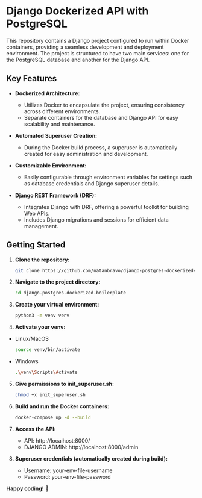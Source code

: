 # Django Dockerized API with PostgreSQL

This repository contains a Django project configured to run within Docker containers, providing a seamless development and deployment environment. The project is structured to have two main services: one for the PostgreSQL database and another for the Django API.

## Key Features

- **Dockerized Architecture:**
  - Utilizes Docker to encapsulate the project, ensuring consistency across different environments.
  - Separate containers for the database and Django API for easy scalability and maintenance.

- **Automated Superuser Creation:**
  - During the Docker build process, a superuser is automatically created for easy administration and development.

- **Customizable Environment:**
  - Easily configurable through environment variables for settings such as database credentials and Django superuser details.

- **Django REST Framework (DRF):**
  - Integrates Django with DRF, offering a powerful toolkit for building Web APIs.
  - Includes Django migrations and sessions for efficient data management.

## Getting Started

1. **Clone the repository:**
   ```bash
   git clone https://github.com/natanbravo/django-postgres-dockerized-boilerplate.git

2. **Navigate to the project directory:**
    ```bash
   cd django-postgres-dockerized-boilerplate

3. **Create your virtual environment:**
    ```bash
    python3 -m venv venv

4. **Activate your venv:**
    
 - Linux/MacOS
   ```bash
   source venv/bin/activate

 - Windows
   ```bash
   .\venv\Scripts\Activate

5. **Give permissions to init_superuser.sh:**      
    ```bash
    chmod +x init_superuser.sh

5. **Build and run the Docker containers:**
    ```bash
    docker-compose up -d --build

6. **Access the API:**
   - API: http://localhost:8000/
   - DJANGO ADMIN: http://localhost:8000/admin


7. **Superuser credentials (automatically created during build):**
    - Username: your-env-file-username
    - Password: your-env-file-password

**Happy coding! 🚀**